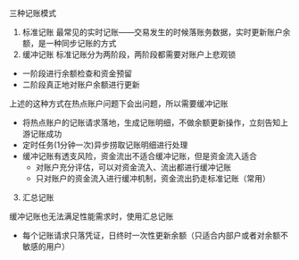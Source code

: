 三种记账模式
1. 标准记账
最常见的实时记账——交易发生的时候落账务数据，实时更新账户余额，是一种同步记账的方式
2. 缓冲记账
标准记账分为两阶段，两阶段都需要对账户上悲观锁
* 一阶段进行余额检查和资金预留
* 二阶段真正地对账户余额进行更新   

上述的这种方式在热点账户问题下会出问题，所以需要缓冲记账   
* 将热点账户的记账请求落地，生成记账明细，不做余额更新操作，立刻告知上游记账成功
* 定时任务(1分钟一次)异步捞取记账明细进行处理
* 缓冲记账有透支风险，资金流出不适合缓冲记账，但是资金流入适合
  * 对账户充分评估，可以对资金流入、流出都进行缓冲记账
  * 只对账户的资金流入进行缓冲机制，资金流出扔走标准记账（常用）
3. 汇总记账    

缓冲记账也无法满足性能需求时，使用汇总记账  
* 每个记账请求只落凭证，日终时一次性更新余额（只适合内部户或者对余额不敏感的用户）
